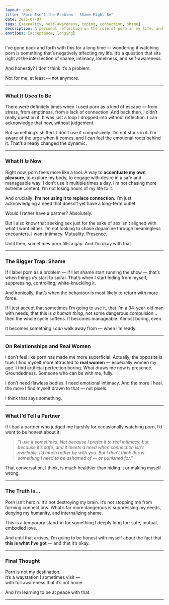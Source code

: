 ```yaml
---
layout: post
title: "Porn Isn’t the Problem — Shame Might Be"
date: 2025-07-07
tags: [sexuality, self-awareness, coping, connection, shame]
description: A personal reflection on the role of porn in my life, and how removing shame has helped me see it more clearly and compassionately.
emotions: [acceptance, longing]
---
```


I’ve gone back and forth with this for a long time — wondering if watching porn is something that’s negatively affecting my life. It’s a question that sits right at the intersection of shame, intimacy, loneliness, and self-awareness.

And honestly? I don’t think it’s a problem.

Not for me, at least — not anymore.

---

### What It *Used* to Be

There were definitely times when I used porn as a kind of escape — from stress, from emptiness, from a lack of connection. And back then, I didn’t really question it. It was just a loop I dropped into without reflection. I can acknowledge that now, without judgement.

But something’s shifted. I don’t use it compulsively. I’m not stuck in it. I’m aware of the urge when it comes, and I can feel the emotional roots behind it. That’s already changed the dynamic.

---

### What It *Is* Now

Right now, porn feels more like a tool. A way to **accentuate my own pleasure**, to explore my body, to engage with desire in a safe and manageable way. I don’t use it multiple times a day. I’m not chasing more extreme content. I’m not losing hours of my life to it. 

And crucially: **I’m not using it to replace connection.** I’m just acknowledging a need that doesn’t yet have a long-term outlet.

Would I rather have a partner? Absolutely.

But I also know that seeking sex just for the sake of sex isn’t aligned with what I want either. I’m not looking to chase dopamine through meaningless encounters. I want intimacy. Mutuality. Presence.

Until then, sometimes porn fills a gap. And I’m okay with that.

---

### The Bigger Trap: Shame

If I label porn as a problem — if I let shame start running the show — that’s when things *do* start to spiral. That’s when I start hiding from myself, suppressing, controlling, white-knuckling it.

And ironically, that’s when the behaviour is most likely to return with more force.

If I just accept that sometimes I’m going to use it, that I’m a 34-year-old man with needs, that this is *a human thing*, not some dangerous compulsion... then the whole cycle softens. It becomes manageable. Almost boring, even.

It becomes something I *can* walk away from — when I’m ready.

---

### On Relationships and Real Women

I don’t feel like porn has made me more superficial. Actually, the opposite is true. I find myself more attracted to **real women** — especially women my age. I find artificial perfection boring. What draws me now is presence. Groundedness. Someone who can be with me, fully.

I don’t need flawless bodies. I need emotional intimacy. And the more I heal, the more I find myself drawn to that — not pixels.

I think that says something.

---

### What I’d Tell a Partner

If I had a partner who judged me harshly for occasionally watching porn, I’d want to be honest about it:

> *"I use it sometimes. Not because I prefer it to real intimacy, but because it’s safe, and it meets a need when connection isn’t available. I’d much rather be with you. But I don’t think this is something I need to be ashamed of — or punished for."*

That conversation, I think, is much healthier than hiding it or making myself wrong.

---

### The Truth Is…

Porn isn’t heroin. It’s not destroying my brain. It’s not stopping me from forming connections. What’s far more dangerous is suppressing my needs, denying my humanity, and internalizing shame.

This is a temporary stand-in for something I deeply long for: safe, mutual, embodied love.

And until that arrives, I’m going to be honest with myself about the fact that **this is what I’ve got** — and that it’s okay.

---

### Final Thought

Porn is not my destination.  
It’s a waystation I sometimes visit —  
with full awareness that it’s not home.

And I’m learning to be at peace with that.


---